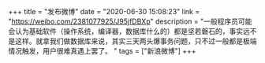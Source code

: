 +++
title = "发布微博"
date = "2020-06-30 15:08:23"
link = "https://weibo.com/2381077925/J95jfDBXp"
description = "一般程序员可能会认为基础软件（操作系统，编译器，数据库什么的）都是坚若磐石的，事实远不是这样。就拿我们做数据库来说，其实三天两头爆事务问题，只不过一般都是极端情况触发，用户很难真遇上罢了。 "
tags = ["新浪微博"]
+++
